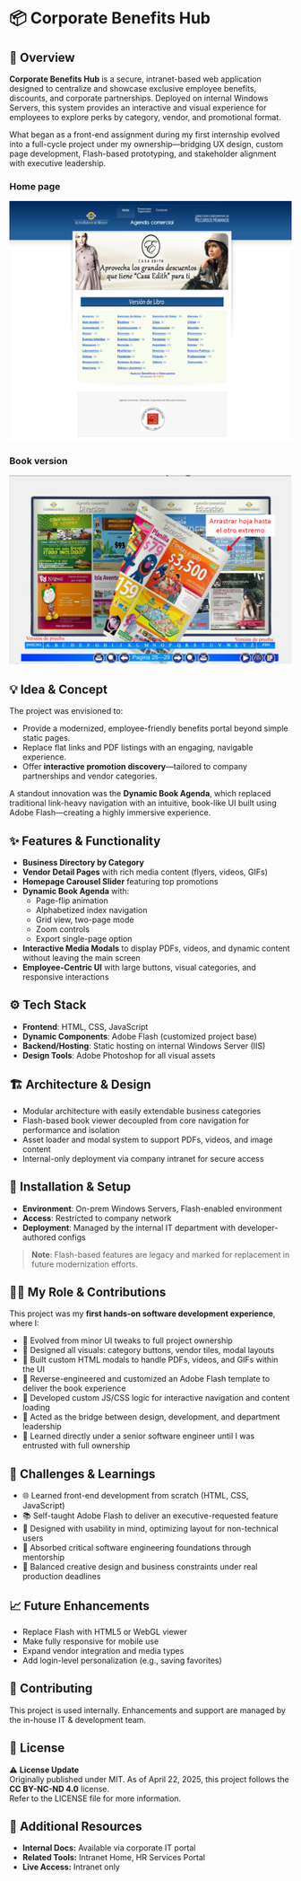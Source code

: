 # 📦 Corporate Benefits Hub

## 🧭 Overview  
**Corporate Benefits Hub** is a secure, intranet-based web application designed to centralize and showcase exclusive employee benefits, discounts, and corporate partnerships. Deployed on internal Windows Servers, this system provides an interactive and visual experience for employees to explore perks by category, vendor, and promotional format.

What began as a front-end assignment during my first internship evolved into a full-cycle project under my ownership—bridging UX design, custom page development, Flash-based prototyping, and stakeholder alignment with executive leadership.

### Home page
![Screenshot](./assets/4.png)

### Book version
![Screenshot](./assets/8.png)

## 💡 Idea & Concept  
The project was envisioned to:
- Provide a modernized, employee-friendly benefits portal beyond simple static pages.
- Replace flat links and PDF listings with an engaging, navigable experience.
- Offer **interactive promotion discovery**—tailored to company partnerships and vendor categories.

A standout innovation was the **Dynamic Book Agenda**, which replaced traditional link-heavy navigation with an intuitive, book-like UI built using Adobe Flash—creating a highly immersive experience.

## ✨ Features & Functionality  
- **Business Directory by Category**  
- **Vendor Detail Pages** with rich media content (flyers, videos, GIFs)  
- **Homepage Carousel Slider** featuring top promotions  
- **Dynamic Book Agenda** with:
  - Page-flip animation
  - Alphabetized index navigation
  - Grid view, two-page mode
  - Zoom controls
  - Export single-page option  
- **Interactive Media Modals** to display PDFs, videos, and dynamic content without leaving the main screen  
- **Employee-Centric UI** with large buttons, visual categories, and responsive interactions

## ⚙️ Tech Stack  
- **Frontend**: HTML, CSS, JavaScript  
- **Dynamic Components**: Adobe Flash (customized project base)  
- **Backend/Hosting**: Static hosting on internal Windows Server (IIS)  
- **Design Tools**: Adobe Photoshop for all visual assets  

## 🏗 Architecture & Design  
- Modular architecture with easily extendable business categories  
- Flash-based book viewer decoupled from core navigation for performance and isolation  
- Asset loader and modal system to support PDFs, videos, and image content  
- Internal-only deployment via company intranet for secure access

## 🚀 Installation & Setup  
- **Environment**: On-prem Windows Servers, Flash-enabled environment  
- **Access**: Restricted to company network  
- **Deployment**: Managed by the internal IT department with developer-authored configs  

> **Note**: Flash-based features are legacy and marked for replacement in future modernization efforts.

## 🧑‍💻 My Role & Contributions  
This project was my **first hands-on software development experience**, where I:
- 🚀 Evolved from minor UI tweaks to full project ownership  
- 🎨 Designed all visuals: category buttons, vendor tiles, modal layouts  
- 🧩 Built custom HTML modals to handle PDFs, videos, and GIFs within the UI  
- 🔄 Reverse-engineered and customized an Adobe Flash template to deliver the book experience  
- 🔧 Developed custom JS/CSS logic for interactive navigation and content loading  
- 🤝 Acted as the bridge between design, development, and department leadership  
- 🧠 Learned directly under a senior software engineer until I was entrusted with full ownership  

## 🧗 Challenges & Learnings  
- 🌐 Learned front-end development from scratch (HTML, CSS, JavaScript)  
- 📚 Self-taught Adobe Flash to deliver an executive-requested feature  
- 🎯 Designed with usability in mind, optimizing layout for non-technical users  
- 🧠 Absorbed critical software engineering foundations through mentorship  
- 🔄 Balanced creative design and business constraints under real production deadlines  

## 📈 Future Enhancements  
- Replace Flash with HTML5 or WebGL viewer  
- Make fully responsive for mobile use  
- Expand vendor integration and media types  
- Add login-level personalization (e.g., saving favorites)

## 🤝 Contributing  
This project is used internally. Enhancements and support are managed by the in-house IT & development team.

## 🪪 License  
⚠️ **License Update**  
Originally published under MIT. As of April 22, 2025, this project follows the **CC BY-NC-ND 4.0** license.  
Refer to the LICENSE file for more information.

## 🔗 Additional Resources  
- **Internal Docs:** Available via corporate IT portal  
- **Related Tools:** Intranet Home, HR Services Portal  
- **Live Access:** Intranet only